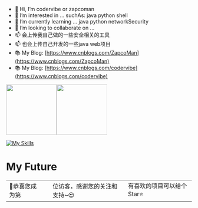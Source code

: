 

- 👋 Hi, I’m codervibe or zapcoman
- 👀 I’m interested in ...  suchAs: java python shell 
- 🌱 I’m currently learning ... java python networkSecurity
- 💞️ I’m looking to collaborate on ...
- 📫 会上传我自己做的一些安全相关的工具
- 📫 也会上传自己开发的一些java web项目
- 📚 My Blog: [https://www.cnblogs.com/ZapcoMan](https://www.cnblogs.com/ZapcoMan)
- 📚 My Blog: [https://www.cnblogs.com/codervibe](https://www.cnblogs.com/codervibe)


<img align="" height="137px" src="https://github-readme-stats.vercel.app/api?username=zapcoman&hide_title=true&hide_border=true&show_icons=true&include_all_commits=true&line_height=21&bg_color=0,EC6C6C,FFD479,FFFC79,FFD479,F3EDFF,F3EDFF,FFFC79&theme=graywhite&locale=cn" /><img align="" height="137px"  src="https://github-readme-stats.vercel.app/api/top-langs/?username=zapcoman&hide_title=true&hide_border=true&layout=compact&bg_color=0,73FA79,D783FF,73FDFF,D783FF&theme=graywhite&locale=cn" />



[![My Skills](https://skillicons.dev/icons?i=vim,md,html,css,js,bootstrap,ts,c,cpp,java,eclipse,idea,go,ruby,rider,python,pycharm,maven,spring,mysql,redis,mongodb,vuejs,nodejs,vite,npm,yarn,webstorm,electron,git,linux,ubuntu,debian,kali,arch,windows,powershell,raspberrypi,github,gitlab,githubactions,workers,wordpress,stackoverflow,twitter)](https://skillicons.dev)

<!---
codervibe/codervibe is a ✨ special ✨ repository because its `README.md` (this file) appears on your GitHub profile.
You can click the Preview link to take a look at your changes.
[![Anurag's GitHub stats](https://github-readme-stats.vercel.app/api?username=codervibe&count_private=true&show_icons=true&theme=radical&repo=github-readme-stats&bg_color=0,EC6C6C,FFD479,FFFC79,73FA79)](https://github.com/anuraghazra/github-readme-stats) 
<picture>
  <source media="(prefers-color-scheme: dark)" srcset="https://raw.githubusercontent.com/Zapcoman/Zapcoman/output/github-contribution-grid-snake-dark.svg">
  <source media="(prefers-color-scheme: light)" srcset="https://raw.githubusercontent.com/Zapcoman/Zapcoman/output/github-contribution-grid-snake.svg">
  <img alt="github contribution grid snake animation" src="https://raw.githubusercontent.com/Zapcoman/Zapcoman/output/github-contribution-grid-snake.svg">
</picture>

<table>
  <tr>
    <td>
     <img src="https://github-readme-stats.vercel.app/api/top-langs/?username=zapcoman&layout=compact&hide=scss,html,less,freemarker">
    </td>
    <td>
     <a href="https://github.com/anuraghazra/convoychat">
     <img align="right" src="https://github-readme-stats.vercel.app/api?username=zapcoman&show_icons=true&repo=github-readme-stats&count_private=true&cache_seconds=86400&theme=algolia&locale=cn" width="400" />
     </a>
    </td>
  </tr>
</table>
<img align="" height="137px" src="https://github-readme-stats.vercel.app/api/top-langs/?username=zapcoman&hide_title=true&hide_border=true&layout=compact&bg_color=0,FFFC79,F3EDFF,73FEFF,D783FF&theme=graywhite&locale=cn&hide=scss,html,less,freemarker" />

<img align="" height="137px" src="https://github-readme-stats.vercel.app/api?username=zapcoman&hide_title=true&hide_border=true&show_icons=true&include_all_commits=true&line_height=21&bg_color=0,EC6C6C,FFD479,FFFC79,73FA79&theme=graywhite&locale=cn" />


--->



# My Future

<table>
  <tr>
    <td>🥰恭喜您成为第</td>
    <td wight='900px'><img src="https://profile-counter.glitch.me/codevibe/count.svg" alt="" /></td>
    <td>位访客，感谢您的关注和支持~😍</td>
    <td>有喜欢的项目可以给个Star⭐</td>
  </tr>
</table>


